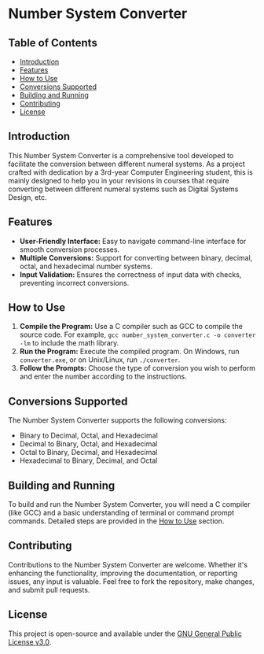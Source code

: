 # Number System Converter

## Table of Contents
- [Introduction](#introduction)
- [Features](#features)
- [How to Use](#how-to-use)
- [Conversions Supported](#conversions-supported)
- [Building and Running](#building-and-running)
- [Contributing](#contributing)
- [License](#license)

## Introduction
This Number System Converter is a comprehensive tool developed to facilitate the conversion between different numeral systems. As a project crafted with dedication by a 3rd-year Computer Engineering student, this is mainly designed to help you in your revisions in courses that require converting between different numeral systems such as Digital Systems Design, etc.

## Features
- **User-Friendly Interface:** Easy to navigate command-line interface for smooth conversion processes.
- **Multiple Conversions:** Support for converting between binary, decimal, octal, and hexadecimal number systems.
- **Input Validation:** Ensures the correctness of input data with checks, preventing incorrect conversions.

## How to Use
1. **Compile the Program:** Use a C compiler such as GCC to compile the source code. For example, `gcc number_system_converter.c -o converter -lm` to include the math library.
2. **Run the Program:** Execute the compiled program. On Windows, run `converter.exe`, or on Unix/Linux, run `./converter`.
3. **Follow the Prompts:** Choose the type of conversion you wish to perform and enter the number according to the instructions.

## Conversions Supported
The Number System Converter supports the following conversions:
- Binary to Decimal, Octal, and Hexadecimal
- Decimal to Binary, Octal, and Hexadecimal
- Octal to Binary, Decimal, and Hexadecimal
- Hexadecimal to Binary, Decimal, and Octal

## Building and Running
To build and run the Number System Converter, you will need a C compiler (like GCC) and a basic understanding of terminal or command prompt commands. Detailed steps are provided in the [How to Use](#how-to-use) section.

## Contributing
Contributions to the Number System Converter are welcome. Whether it's enhancing the functionality, improving the documentation, or reporting issues, any input is valuable. Feel free to fork the repository, make changes, and submit pull requests.

## License
This project is open-source and available under the [GNU General Public License v3.0](LICENSE).

